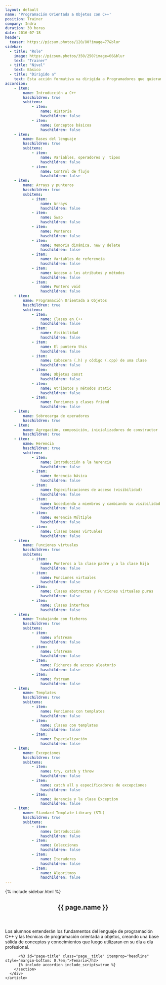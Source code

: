 ```yaml
---
layout: default
name: 'Programación Orientada a Objetos con C++'
position: Trainer
company: Indra
duration: 30 horas
date: 2016-07-18
header:
  teaser: https://picsum.photos/120/80?image=77&blur
sidebar:
  - title: "Role"
    image: https://picsum.photos/350/250?image=66&blur
    text: "Trainer"
  - title: "Nivel"
    text: Básico
  - title: "Dirigido a"
    text: Esta acción formativa va dirigida a Programadores que quieran adquirir el dominio del lenguaje C++
accordion:  
    - item:
        name: Introducción a C++
        haschildren: true
        subitems:
            - item:
                name: Historia
                haschildren: false
            - item:
                name: Conceptos básicos
                haschildren: false
    - item:
        name: Bases del lenguaje
        haschildren: true
        subitems:
            - item:
                name: Variables, operadores y  tipos
                haschildren: false
            - item:
                name: Control de flujo
                haschildren: false    
    - item:
        name: Arrays y punteros
        haschildren: true
        subitems:
            - item:
                name: Arrays
                haschildren: false
            - item:
                name: Swap
                haschildren: false
            - item:
                name: Punteros
                haschildren: false
            - item:
                name: Memoria dinámica, new y delete
                haschildren: false            
            - item:
                name: Variables de referencia
                haschildren: false
            - item:
                name: Acceso a los atributos y métodos
                haschildren: false
            - item:
                name: Puntero void
                haschildren: false
    - item:
        name: Programación Orientada a Objetos
        haschildren: true
        subitems:
            - item:
                name: Clases en C++
                haschildren: false
            - item:
                name: Visibilidad
                haschildren: false
            - item:
                name: El puntero this
                haschildren: false
            - item:
                name: Cabecera (.h) y código (.cpp) de una clase
                haschildren: false
            - item:
                name: Objetos const
                haschildren: false
            - item:
                name: Atributos y métodos static
                haschildren: false
            - item:
                name: Funciones y clases friend
                haschildren: false
    - item:
        name: Sobrecarga de operadores
        haschildren: true
    - item:
        name: Agregación, composición, inicializadores de constructor
        haschildren: true
    - item:
        name: Herencia
        haschildren: true
        subitems:
            - item:
                name: Introducción a la herencia
                haschildren: false
            - item:
                name: Herencia básica
                haschildren: false
            - item:
                name: Especificaciones de acceso (visibilidad)
                haschildren: false
            - item:
                name: Accediendo a miembros y cambiando su visibilidad
                haschildren: false
            - item:
                name: Herencia Múltiple
                haschildren: false
            - item:
                name: Clases bases virtuales
                haschildren: false
    - item:
        name: Funciones virtuales
        haschildren: true
        subitems:
            - item:
                name: Punteros a la clase padre y a la clase hija
                haschildren: false
            - item:
                name: Funciones virtuales
                haschildren: false
            - item:
                name: Clases abstractas y Funciones virtuales puras
                haschildren: false
            - item:
                name: Clases interface
                haschildren: false
    - item:
        name: Trabajando con ficheros
        haschildren: true
        subitems:
            - item:
                name: ofstream
                haschildren: false
            - item:
                name: ifstream
                haschildren: false
            - item:
                name: Ficheros de acceso aleatorio
                haschildren: false
            - item:
                name: fstream
                haschildren: false
    - item:
        name: Templates
        haschildren: true
        subitems:
            - item:
                name: Funciones con templates
                haschildren: false
            - item:
                name: Clases con templates
                haschildren: false
            - item:
                name: Especialización
                haschildren: false
    - item:
        name: Excepciones
        haschildren: true
        subitems:
            - item:
                name: try, catch y throw
                haschildren: false
            - item:
                name: catch all y especificadores de excepciones
                haschildren: false
            - item:
                name: Herencia y la clase Exception
                haschildren: false
    - item:
        name: Standard Template Library (STL)
        haschildren: true
        subitems:
            - item:
                name: Introducción
                haschildren: false
            - item:
                name: Colecciones
                haschildren: false
            - item:
                name: Iteradores
                haschildren: false
            - item:
                name: Algoritmos
                haschildren: false
---
```


<div id="main" role="main">
    {% include sidebar.html %}
    <article class="page" itemscope itemtype="https://schema.org/CreativeWork">
      <meta itemprop="headline" content="{{ page.name }}"/>
      <meta itemprop="description" content="{{ page.header.description }}"/>
      <div class="page__inner-wrap">
        <header>
          <h1 id="page-title" class="page__title" itemprop="headline">{{ page.name }}</h1>
        </header>
        <section class="page__content" itemprop="text">
          <p>Los alumnos entenderán los fundamentos del lenguaje de programación C++ y las técnicas de programación orientada a objetos, creando una base sólida de conceptos y conocimientos que luego utilizaran en su día a día profesional.</p>

          <h3 id="page-title" class="page__title" itemprop="headline" style="margin-bottom: 0.7em;">Temario</h3>     
          {% include accordion include_scripts=true %}
        </section>
      </div>
    </article>
</div>